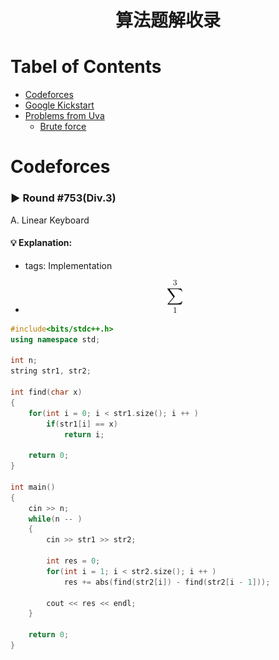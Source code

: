<h1 align="center">算法题解收录</h1>

# Tabel of Contents

- [Codeforces](#Codeforces)
- [Google Kickstart](#Google_Kickstart)
- [Problems from Uva](#Problems_from_Uva)
  - [Brute force](#Brute_force)

# Codeforces
### ▶ Round #753(Div.3)

A\. Linear Keyboard

#### 💡 Explanation:
+ tags: Implementation
+ <p align="center"><img src="/images/CodeCogsEqn.png" alt=""></p>
```cpp
#include<bits/stdc++.h>
using namespace std;

int n;
string str1, str2;

int find(char x)
{
	for(int i = 0; i < str1.size(); i ++ )
		if(str1[i] == x)
			return i;
			
	return 0;
}

int main()
{
	cin >> n;
	while(n -- )
	{
		cin >> str1 >> str2;
		
		int res = 0;
		for(int i = 1; i < str2.size(); i ++ )
			res += abs(find(str2[i]) - find(str2[i - 1]));
			
		cout << res << endl;
	}
	
	return 0;
}
```
